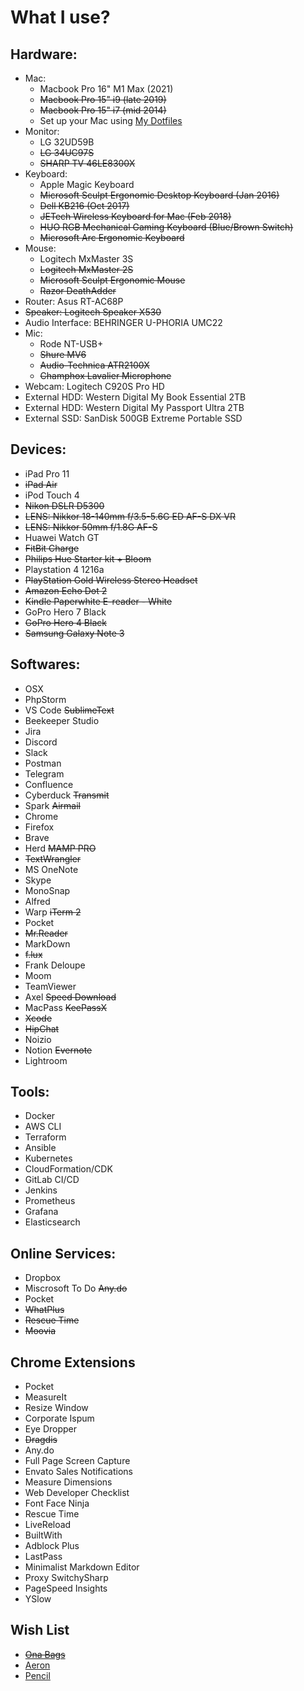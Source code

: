 What I use?
================

## Hardware:

- Mac:
  - Macbook Pro 16" M1 Max (2021)
  - ~~Macbook Pro 15" i9 (late 2019)~~
  - ~~Macbook Pro 15" i7 (mid 2014)~~
  - Set up your Mac using [My Dotfiles](https://github.com/iMaGd/dotfiles)
- Monitor:
  - LG 32UD59B
  - ~~LG 34UC97S~~
  - ~~SHARP TV 46LE8300X~~
- Keyboard:
  - Apple Magic Keyboard
  - ~~Microsoft Sculpt Ergonomic Desktop Keyboard (Jan 2016)~~
  - ~~Dell KB216 (Oct 2017)~~
  - ~~JETech Wireless Keyboard for Mac (Feb 2018)~~
  - ~~HUO RGB Mechanical Gaming Keyboard (Blue/Brown Switch)~~
  - ~~Microsoft Arc Ergonomic Keyboard~~
- Mouse:
  - Logitech MxMaster 3S 
  - ~~Logitech MxMaster 2S~~
  - ~~Microsoft Sculpt Ergonomic Mouse~~
  - ~~Razor DeathAdder~~
- Router: Asus RT-AC68P
- ~~Speaker: Logitech Speaker X530~~
- Audio Interface: BEHRINGER U-PHORIA UMC22
- Mic:
  - Rode NT-USB+
  - ~~Shure MV6~~
  - ~~Audio-Technica ATR2100X~~
  - ~~Champhox Lavalier Microphone~~
- Webcam: Logitech C920S Pro HD
- External HDD: Western Digital My Book Essential 2TB
- External HDD: Western Digital My Passport Ultra 2TB
- External SSD: SanDisk 500GB Extreme Portable SSD


## Devices:

- iPad Pro 11
- ~~iPad Air~~
- iPod Touch 4
- ~~Nikon DSLR D5300~~
- ~~LENS: Nikkor 18-140mm f/3.5-5.6G ED AF-S DX VR~~
- ~~LENS: Nikkor 50mm f/1.8G AF-S~~
- Huawei Watch GT
- ~~FitBit Charge~~
- ~~Philips Hue Starter kit + Bloom~~
- Playstation 4 1216a
- ~~PlayStation Gold Wireless Stereo Headset~~
- ~~Amazon Echo Dot 2~~
- ~~Kindle Paperwhite E-reader - White~~
- GoPro Hero 7 Black
- ~~GoPro Hero 4 Black~~
- ~~Samsung Galaxy Note 3~~

## Softwares:

- OSX
- PhpStorm
- VS Code ~~SublimeText~~
- Beekeeper Studio
- Jira
- Discord
- Slack
- Postman
- Telegram
- Confluence
- Cyberduck ~~Transmit~~
- Spark ~~Airmail~~
- Chrome
- Firefox
- Brave
- Herd ~~MAMP PRO~~
- ~~TextWrangler~~
- MS OneNote
- Skype
- MonoSnap
- Alfred
- Warp ~~iTerm 2~~
- Pocket
- ~~Mr.Reader~~
- MarkDown
- ~~f.lux~~
- Frank Deloupe
- Moom
- TeamViewer
- Axel ~~Speed Download~~
- MacPass ~~KeePassX~~
- ~~Xcode~~
- ~~HipChat~~
- Noizio
- Notion ~~Evernote~~
- Lightroom

## Tools:

- Docker
- AWS CLI
- Terraform
- Ansible
- Kubernetes
- CloudFormation/CDK
- GitLab CI/CD
- Jenkins
- Prometheus
- Grafana
- Elasticsearch

## Online Services:

- Dropbox
- Miscrosoft To Do ~~Any.do~~
- Pocket
- ~~WhatPlus~~
- ~~Rescue Time~~
- ~~Moovia~~


## Chrome Extensions

- Pocket
- MeasureIt
- Resize Window
- Corporate Ispum
- Eye Dropper
- ~~Dragdis~~
- Any.do
- Full Page Screen Capture
- Envato Sales Notifications
- Measure Dimensions
- Web Developer Checklist
- Font Face Ninja
- Rescue Time
- LiveReload
- BuiltWith
- Adblock Plus
- LastPass
- Minimalist Markdown Editor
- Proxy SwitchySharp
- PageSpeed Insights
- YSlow


## Wish List

- ~~[Ona Bags](http://www.onabags.com/store/small-goods/the-roma.html)~~
- [Aeron](http://www.hermanmiller.com/products/seating/performance-work-chairs/aeron-chairs.html)
- [Pencil](http://www.fiftythree.com/pencil)

